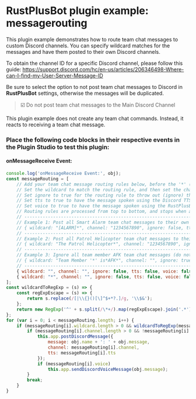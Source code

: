 # **RustPlusBot** plugin example: messagerouting

This plugin example demonstrates how to route team chat messages to custom Discord channels. You can specify wildcard matches for the messages and have them posted to their own Discord channels.

To obtain the channel ID for a specific Discord channel, please follow this guide: https://support.discord.com/hc/en-us/articles/206346498-Where-can-I-find-my-User-Server-Message-ID

Be sure to select the option to not post team chat messages to Discord in **RustPlusBot** settings, otherwise the messages will be duplicated.

> :ballot_box_with_check: Do not post team chat messages to the Main Discord Channel

This plugin example does not create any team chat commands. Instead, it reacts to receiving a team chat message.

### Place the following code blocks in their respective events in the Plugin Studio to test this plugin:

#### onMessageReceive Event:

```js
console.log('onMessageReceive Event:', obj);
const messageRouting = [
    // Add your team chat message routing rules below, before the '*' (catch all) routing rule.
    // Set the wildcard to match the routing rule, and then set the channel to the channel ID.
    // Set ignore to true for the routing rule to throw out (ignore) the team chat message.
    // Set tts to true to have the message spoken using the Discord TTS functionality.
    // Set voice to true to have the message spoken using the RustPlusBot voice client.
    // Routing rules are processed from top to bottom, and stops when a rule is matched.
    // ------------------------------------------------------------------------------------------------------
    // Example 1: Post all Smart Alarm team chat messages to their own Discord channel.
    // { wildcard: "[ALARM]*", channel: "1234567890", ignore: false, tts: false, voice: false },
    // ------------------------------------------------------------------------------------------------------
    // Example 2: Post all Patrol Helicopter team chat messages to their own Discord channel.
    // { wildcard: "The Patrol Helicopter*", channel: "1234567890", ignore: false, tts: false, voice: false },
    // ------------------------------------------------------------------------------------------------------
    // Example 3: Ignore all team member AFK team chat messages (do not post)
    // { wildcard: "Team Member '*' is*AFK*", channel: "", ignore: true, tts: false, voice: false },
    // ------------------------------------------------------------------------------------------------------
    { wildcard: "", channel: "", ignore: false, tts: false, voice: false },
    { wildcard: "*", channel: "", ignore: false, tts: false, voice: false },
];
const wildcardToRegExp = (s) => {
    const regExpEscape = (s) => {
        return s.replace(/[|\\{}()[\]^$+*?.]/g, '\\$&');
    };
    return new RegExp('^' + s.split(/\*+/).map(regExpEscape).join('.*') + '$');
};
for (var i = 0; i < messageRouting.length; i++) {
    if (messageRouting[i].wildcard.length > 0 && wildcardToRegExp(messageRouting[i].wildcard).test(obj.message)) {
        if (messageRouting[i].channel.length > 0 && !messageRouting[i].ignore) {
            this.app.postDiscordMessage({
                message: obj.name + ': ' + obj.message,
                channel: messageRouting[i].channel,
                tts: messageRouting[i].tts
            });
            if (messageRouting[i].voice)
                this.app.sendDiscordVoiceMessage(obj.message);
        }
        break;
    }
}
```
